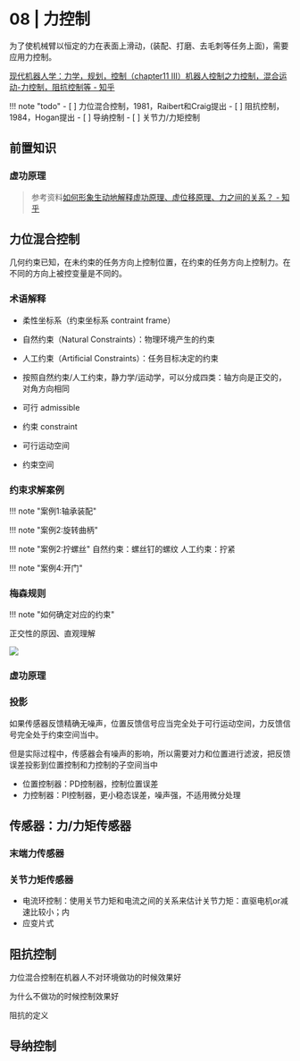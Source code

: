 # 08 | 力控制


为了使机械臂以恒定的力在表面上滑动，(装配、打磨、去毛刺等任务上面)，需要应用力控制。



[现代机器人学：力学，规划，控制（chapter11 Ⅲ）机器人控制之力控制，混合运动-力控制，阻抗控制等 - 知乎](https://zhuanlan.zhihu.com/p/378511810)


!!! note "todo"
    - [ ] 力位混合控制，1981，Raibert和Craig提出
    - [ ] 阻抗控制，1984，Hogan提出
    - [ ] 导纳控制
    - [ ] 关节力/力矩控制

## 前置知识


### 虚功原理

> 参考资料[如何形象生动地解释虚功原理、虚位移原理、力之间的关系？ - 知乎](https://www.zhihu.com/question/23984667)


## 力位混合控制

几何约束已知，在未约束的任务方向上控制位置，在约束的任务方向上控制力。在不同的方向上被控变量是不同的。

### 术语解释
- 柔性坐标系（约束坐标系 contraint frame）
- 自然约束（Natural Constraints）：物理环境产生的约束
- 人工约束（Artificial Constraints）：任务目标决定的约束
- 按照自然约束/人工约束，静力学/运动学，可以分成四类：轴方向是正交的，对角方向相同


- 可行 admissible
- 约束 constraint


- 可行运动空间
- 约束空间


### 约束求解案例

!!! note "案例1:轴承装配"

!!! note "案例2:旋转曲柄"

!!! note "案例2:拧螺丝"
    自然约束：螺丝钉的螺纹
    人工约束：拧紧


!!! note "案例4:开门"


### 梅森规则

!!! note "如何确定对应的约束"


正交性的原因、直观理解

![](https://philfan-pic.oss-cn-beijing.aliyuncs.com/img/20250403093747.png)

### 虚功原理

### 投影


如果传感器反馈精确无噪声，位置反馈信号应当完全处于可行运动空间，力反馈信号完全处于约束空间当中。

但是实际过程中，传感器会有噪声的影响，所以需要对力和位置进行滤波，把反馈误差投影到位置控制和力控制的子空间当中


- 位置控制器：PD控制器，控制位置误差
- 力控制器：PI控制器，更小稳态误差，噪声强，不适用微分处理

## 传感器：力/力矩传感器
### 末端力传感器

### 关节力矩传感器

- 电流环控制：使用关节力矩和电流之间的关系来估计关节力矩：直驱电机or减速比较小；内
- 应变片式




## 阻抗控制
力位混合控制在机器人不对环境做功的时候效果好

为什么不做功的时候控制效果好


阻抗的定义





## 导纳控制

